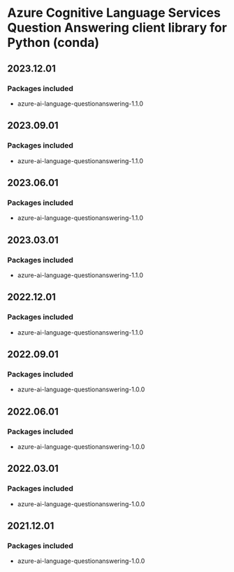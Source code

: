 # Azure Cognitive Language Services Question Answering client library for Python (conda)

## 2023.12.01

### Packages included

- azure-ai-language-questionanswering-1.1.0

## 2023.09.01

### Packages included

- azure-ai-language-questionanswering-1.1.0

## 2023.06.01

### Packages included

- azure-ai-language-questionanswering-1.1.0

## 2023.03.01

### Packages included

- azure-ai-language-questionanswering-1.1.0

## 2022.12.01

### Packages included

- azure-ai-language-questionanswering-1.1.0

## 2022.09.01

### Packages included

- azure-ai-language-questionanswering-1.0.0

## 2022.06.01

### Packages included

- azure-ai-language-questionanswering-1.0.0

## 2022.03.01

### Packages included

- azure-ai-language-questionanswering-1.0.0

## 2021.12.01

### Packages included

- azure-ai-language-questionanswering-1.0.0
